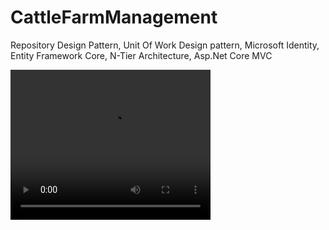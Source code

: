 # CattleFarmManagement
Repository Design Pattern, Unit Of Work Design pattern, Microsoft Identity, Entity Framework Core, N-Tier Architecture, Asp.Net Core MVC 


<video width="320" height="240" controls>
  <source src="https://github.com/oznakdn/CattleFarmManagement/blob/master/GOMCAM%2020220424_1555150360_edit_0.mp4" type="video/mp4">
</video>
